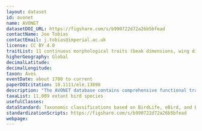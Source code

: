 ```yaml
---
layout: dataset
id: avonet
name: AVONET
datasetDOI_URL: https://figshare.com/s/b990722d72a26b5bfead
contactName: Joe Tobias
contactEmail: j.tobias@imperial.ac.uk
license: CC BY 4.0
traitList: 11 continuous morphological traits (beak dimensions, wing dimensions, tail, tarsus, and body size), 6 ecological variables, range size, geographic location
higherGeography: Global
decimalLatitude:
decimalLongitude:
taxon: Aves
eventDate: about 1700 to current
paperDOIcitation: 10.1111/ele.13898
description: "The AVONET database contains comprehensive functional trait data for all birds, including six ecological variables, eleven continuous morphological traits, and information on range size and location. Raw morphological measurements are available from 90020 individuals of 11009 extant bird species sampled from 181 countries. These data are also summarised as species averages in three taxonomic formats, allowing integration with a global phylogeny, geographical range maps, IUCN Red List data, and the eBird citizen science database. Code to reproduce the analyses and figures presented in Tobias et al 2022 \"AVONET: morphological, ecological and geographical data for all birds\" Ecology Letters, is also included."
taxaList: 11,009 extant bird species
usefulClasses: 
dataStandard: Taxonomic classifications based on BirdLife, eBird, and BirdTree taxonomies.
standardizationScripts: https://figshare.com/s/b990722d72a26b5bfead
webpage: 
---
```


